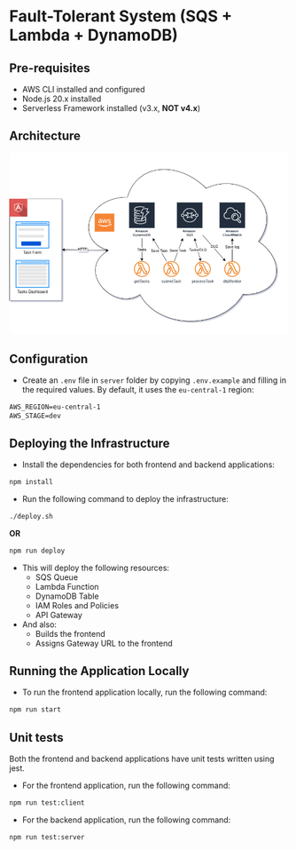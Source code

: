 # Fault-Tolerant System (SQS + Lambda + DynamoDB)

## Pre-requisites

- AWS CLI installed and configured
- Node.js 20.x installed
- Serverless Framework installed (v3.x, **NOT v4.x**)

## Architecture
![Architecture Diagram](./docs/architecture.png)

## Configuration

- Create an `.env` file in `server` folder by copying `.env.example` and filling in the required values.
  By default, it uses the `eu-central-1` region:

```dotenv
AWS_REGION=eu-central-1
AWS_STAGE=dev
```

## Deploying the Infrastructure
- Install the dependencies for both frontend and backend applications:

```bash
npm install
```

- Run the following command to deploy the infrastructure:

```bash
./deploy.sh
```

**OR**

```bash
npm run deploy
```

- This will deploy the following resources:
  - SQS Queue
  - Lambda Function
  - DynamoDB Table
  - IAM Roles and Policies
  - API Gateway
- And also:
  - Builds the frontend
  - Assigns Gateway URL to the frontend

## Running the Application Locally

- To run the frontend application locally, run the following command:

```bash
npm run start
```

## Unit tests
Both the frontend and backend applications have unit tests written using jest.

- For the frontend application, run the following command:

```bash
npm run test:client
```

- For the backend application, run the following command:

```bash
npm run test:server
```
